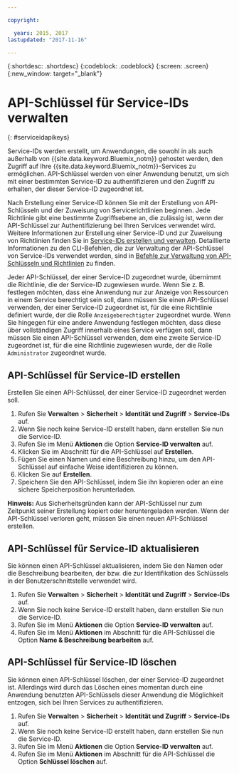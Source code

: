 ```yaml
---

copyright:

  years: 2015, 2017
lastupdated: "2017-11-16"

---
```


{:shortdesc: .shortdesc}
{:codeblock: .codeblock}
{:screen: .screen}
{:new_window: target="_blank"}

# API-Schlüssel für Service-IDs verwalten
{: #serviceidapikeys}

Service-IDs werden erstellt, um Anwendungen, die sowohl in als auch außerhalb von {{site.data.keyword.Bluemix_notm}} gehostet werden, den Zugriff auf Ihre {{site.data.keyword.Bluemix_notm}}-Services zu ermöglichen. API-Schlüssel werden von einer Anwendung benutzt, um sich mit einer bestimmten Service-ID zu authentifizieren und den Zugriff zu erhalten, der dieser Service-ID zugeordnet ist.

Nach Erstellung einer Service-ID können Sie mit der Erstellung von API-Schlüsseln und der Zuweisung von Servicerichtlinien beginnen. Jede Richtlinie gibt eine bestimmte Zugriffsebene an, die zulässig ist, wenn der API-Schlüssel zur Authentifizierung bei Ihren Services verwendet wird. Weitere Informationen zur Erstellung einer Service-ID und zur Zuweisung von Richtlinien finden Sie in [Service-IDs erstellen und verwalten](serviceids.html). Detaillierte Informationen zu den CLI-Befehlen, die zur Verwaltung der API-Schlüssel von Service-IDs verwendet werden, sind in [Befehle zur Verwaltung von API-Schlüsseln und Richtlinien](/docs/cli/reference/bluemix_cli/bx_cli.html#bx_commands_iam) zu finden.

Jeder API-Schlüssel, der einer Service-ID zugeordnet wurde, übernimmt die Richtlinie, die der Service-ID zugewiesen wurde. Wenn Sie z. B. festlegen möchten, dass eine Anwendung nur zur Anzeige von Ressourcen in einem Service berechtigt sein soll, dann müssen Sie einen API-Schlüssel verwenden, der einer Service-ID zugeordnet ist, für die eine Richtlinie definiert wurde, der die Rolle `Anzeigeberechtigter` zugeordnet wurde. Wenn Sie hingegen für eine andere Anwendung festlegen möchten, dass diese über vollständigen Zugriff innerhalb eines Service verfügen soll, dann müssen Sie einen API-Schlüssel verwenden, dem eine zweite Service-ID zugeordnet ist, für die eine Richtlinie zugewiesen wurde, der die Rolle `Administrator` zugeordnet wurde.

## API-Schlüssel für Service-ID erstellen

Erstellen Sie einen API-Schlüssel, der einer Service-ID zugeordnet werden soll.

1. Rufen Sie **Verwalten** &gt; **Sicherheit** &gt; **Identität und Zugriff** &gt; **Service-IDs** auf. 
2. Wenn Sie noch keine Service-ID erstellt haben, dann erstellen Sie nun die Service-ID.
3. Rufen Sie im Menü **Aktionen** die Option **Service-ID verwalten** auf.
4. Klicken Sie im Abschnitt für die API-Schlüssel auf **Erstellen**.
5. Fügen Sie einen Namen und eine Beschreibung hinzu, um den API-Schlüssel auf einfache Weise identifizieren zu können.
6. Klicken Sie auf **Erstellen**.
7. Speichern Sie den API-Schlüssel, indem Sie ihn kopieren oder an eine sichere Speicherposition herunterladen.

**Hinweis:** Aus Sicherheitsgründen kann der API-Schlüssel nur zum Zeitpunkt seiner Erstellung kopiert oder heruntergeladen werden. Wenn der API-Schlüssel verloren geht, müssen Sie einen neuen API-Schlüssel erstellen.

## API-Schlüssel für Service-ID aktualisieren

Sie können einen API-Schlüssel aktualisieren, indem Sie den Namen oder die Beschreibung bearbeiten, der bzw. die zur Identifikation des Schlüssels in der Benutzerschnittstelle verwendet wird.

1. Rufen Sie **Verwalten** &gt; **Sicherheit** &gt; **Identität und Zugriff** &gt; **Service-IDs** auf. 
2. Wenn Sie noch keine Service-ID erstellt haben, dann erstellen Sie nun die Service-ID.
3. Rufen Sie im Menü **Aktionen** die Option **Service-ID verwalten** auf.
4. Rufen Sie im Menü **Aktionen** im Abschnitt für die API-Schlüssel die Option **Name & Beschreibung bearbeiten** auf.


## API-Schlüssel für Service-ID löschen

Sie können einen API-Schlüssel löschen, der einer Service-ID zugeordnet ist. Allerdings wird durch das Löschen eines momentan durch eine Anwendung benutzten API-Schlüssels dieser Anwendung die Möglichkeit entzogen, sich bei Ihren Services zu authentifizieren.

1. Rufen Sie **Verwalten** &gt; **Sicherheit** &gt; **Identität und Zugriff** &gt; **Service-IDs** auf. 
2. Wenn Sie noch keine Service-ID erstellt haben, dann erstellen Sie nun die Service-ID.
3. Rufen Sie im Menü **Aktionen** die Option **Service-ID verwalten** auf.
4. Rufen Sie im Menü **Aktionen** im Abschnitt für die API-Schlüssel die Option **Schlüssel löschen** auf.


